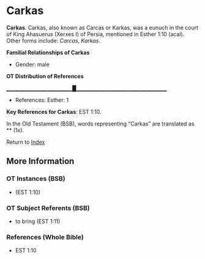# Carkas
**Carkas**. 
Carkas, also known as Carcas or Karkas, was a eunuch in the court of King Ahasuerus (Xerxes I) of Persia, mentioned in Esther 1:10 (acai). 
Other forms include: 
*Carcas*, *Karkas*. 




**Familial Relationships of Carkas**


* Gender: male


**OT Distribution of References**

▁▁▁▁▁▁▁▁▁▁▁▁▁▁▁▁█▁▁▁▁▁▁▁▁▁▁▁▁▁▁▁▁▁▁▁▁▁▁
* References: Esther: 1



**Key References for Carkas**: 
EST 1:10. 


In the Old Testament (BSB), words representing “Carkas” are translated as 
** (1x). 




Return to [Index](00-Index.md)

## More Information

### OT Instances (BSB)

*  (EST 1:10)



### OT Subject Referents (BSB)

* to bring (EST 1:11)



### References (Whole Bible)

* EST 1:10



